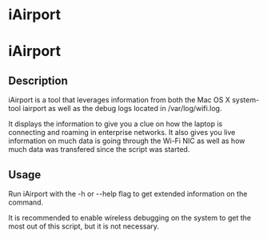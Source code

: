 # iAirport
iAirport
========

Description
-----------
iAirport is a tool that leverages information from both the Mac OS X system-tool iairport as well as the debug logs located in /var/log/wifi.log.

It displays the information to give you a clue on how the laptop is connecting and roaming in enterprise networks. It also gives you live information on much data is going through the Wi-Fi NIC as well as how much data was transfered since the script was started.

Usage
-----
Run iAirport with the -h or --help flag to get extended information on the command.

It is recommended to enable wireless debugging on the system to get the most out of this script, but it is not necessary.
